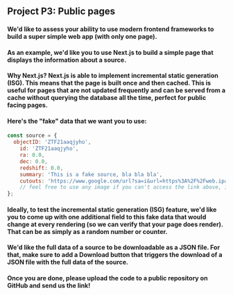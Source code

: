 ## Project P3: Public pages

#### We'd like to assess your ability to use modern frontend frameworks to build a super simple web app (with only one page).
#### As an example, we'd like you to use Next.js to build a simple page that displays the information about a source.

#### Why Next.js? Next.js is able to implement incremental static generation (ISG). This means that the page is built once and then cached. This is useful for pages that are not updated frequently and can be served from a cache without querying the database all the time, perfect for public facing pages.

#### Here's the "fake" data that we want you to use:

```javascript
const source = {
  objectID: 'ZTF21aaqjyho',
    id: 'ZTF21aaqjyho',
    ra: 0.0,
    dec: 0.0,
    redshift: 0.0,
    summary: 'This is a fake source, bla bla bla',
    cutouts: 'https://www.google.com/url?sa=i&url=https%3A%2F%2Fweb.ipac.caltech.edu%2Fstaff%2Ffmasci%2Fztf%2Fmasci_pasadena_05.04.18.pdf&psig=AOvVaw3gqvPQ6B8KclpZOIQHVOw-&ust=1702258106371000&source=images&cd=vfe&opi=89978449&ved=0CBIQjRxqFwoTCNiit-Dbg4MDFQAAAAAdAAAAABAI',
    // feel free to use any image if you can't access the link above, it's just a placeholder image
};
```

#### Ideally, to test the incremental static generation (ISG) feature, we'd like you to come up with one additional field to this fake data that would change at every rendering (so we can verify that your page does render). That can be as simply as a random number or counter.

#### We'd like the full data of a source to be downloadable as a JSON file. For that, make sure to add a **Download** button that triggers the download of a JSON file with the full data of the source.

#### Once you are done, please upload the code to a public repository on GitHub and send us the link!
